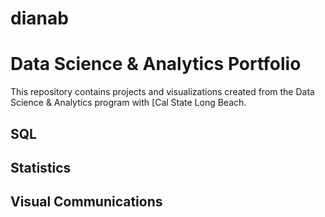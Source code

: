 # dianab
# Data Science & Analytics Portfolio
This repository contains projects and visualizations created from the Data
Science & Analytics program with [Cal State Long Beach.
## SQL
## Statistics
## Visual Communications 
